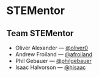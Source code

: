 # STEMentor

## Team STEMentor

- Oliver Alexander — [@oliver0](http://github.com/oliver0)
- Andrew Froiland — [@afroiland](http://github.com/afroiland)
- Phil Gebauer — [@philgebauer](http://github.com/philgebauer)
- Isaac Halvorson — [@hisaac](http://github.com/hisaac)

